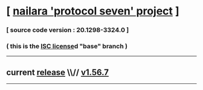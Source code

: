 
# [ [nailara 'protocol seven' project](http://src.nailara.net/) ]

### [ source code version : 20.1298-3324.0 ]

### ( this is the [ISC license](license)d "base" branch )
---
## current [release](https://github.com/anotherlink/nailara/releases) \\\\// [v1.56.7](https://github.com/anotherlink/nailara/releases/tag/v1.56.7)
---
